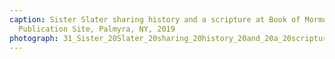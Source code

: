 ```yaml
---
caption: Sister Slater sharing history and a scripture at Book of Mormon Historic
  Publication Site, Palmyra, NY, 2019
photograph: 31_Sister_20Slater_20sharing_20history_20and_20a_20scripture_20at_20Book_20of_20Mormon_20Historic_20Publication_20Site_2C_20Palmyra_2C_20NY_2C_202019.jpg
---
```

